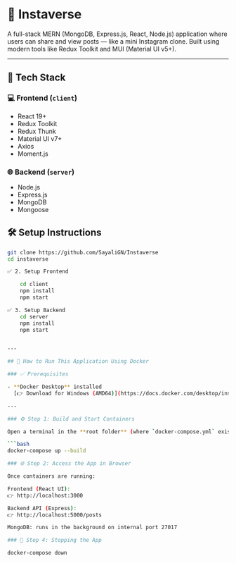 # 📸 Instaverse

A full-stack MERN (MongoDB, Express.js, React, Node.js) application where users can share and view posts — like a mini Instagram clone. Built using modern tools like Redux Toolkit and MUI (Material UI v5+).

---

## 🚀 Tech Stack

### 💻 Frontend (`client`)

- React 19+
- Redux Toolkit
- Redux Thunk
- Material UI v7+
- Axios
- Moment.js

### 🌐 Backend (`server`)

- Node.js
- Express.js
- MongoDB
- Mongoose

## 🛠️ Setup Instructions

```bash
git clone https://github.com/SayaliGN/Instaverse
cd instaverse

✅ 2. Setup Frontend

    cd client
    npm install
    npm start

✅ 3. Setup Backend
    cd server
    npm install
    npm start


---

## 🐳 How to Run This Application Using Docker

### ✅ Prerequisites

- **Docker Desktop** installed  
  [👉 Download for Windows (AMD64)](https://docs.docker.com/desktop/install/windows-install/)

---

### ⚙️ Step 1: Build and Start Containers

Open a terminal in the **root folder** (where `docker-compose.yml` exists), and run:

```bash
docker-compose up --build

### 🌐 Step 2: Access the App in Browser

Once containers are running:

Frontend (React UI):
👉 http://localhost:3000

Backend API (Express):
👉 http://localhost:5000/posts

MongoDB: runs in the background on internal port 27017

### 🛑 Step 4: Stopping the App

docker-compose down

